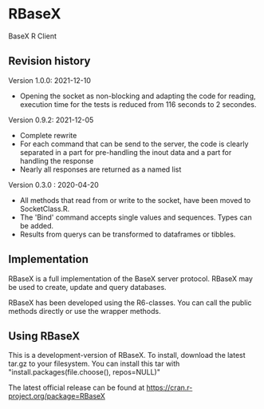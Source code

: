 # RBaseX
BaseX R Client

## Revision history

Version 1.0.0: 2021-12-10
* Opening the socket as non-blocking and adapting the code for reading, execution time for the tests is reduced from 116 seconds to 2 secondes.

Version 0.9.2: 2021-12-05
* Complete rewrite
* For each command that can be send to the server, the code is clearly separated in a part for pre-handling the inout data and a part for handling the response
* Nearly all responses are returned as a named list

Version 0.3.0 : 2020-04-20

* All methods that read from or write to the socket, have been moved to SocketClass.R.
* The 'Bind' command accepts single values and sequences. Types can be added.
* Results from querys can be transformed to dataframes or tibbles. 

## Implementation

RBaseX is a full implementation of the BaseX server protocol. RBaseX may be used to create, update and query databases.

RBaseX has been developed using the R6-classes. You can call the public methods directly or use the wrapper methods.

## Using RBaseX

This is a development-version of RBaseX. To install, download the latest tar.gz to your filesystem. You can install this tar with "install.packages(file.choose(), repos=NULL)"

The latest official release can be found at https://cran.r-project.org/package=RBaseX

